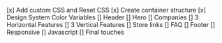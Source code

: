 [x] Add custom CSS and Reset CSS
[x] Create container structure
[x] Design System Color Variables
[] Header
[] Hero
[] Companies
[] 3 Horizontal Features
[] 3 Vertical Features
[] Store links
[] FAQ
[] Footer
[] Responsive
[] Javascript
[] Final touches